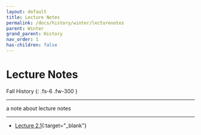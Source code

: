 ```yaml
---
layout: default
title: Lecture Notes
permalink: /docs/history/winter/lecturenotes
parent: Winter
grand_parent: History
nav_order: 1
has-children: false
---
```


# Lecture Notes

Fall History
{: .fs-6 .fw-300 }

---
a note about lecture notes

---

- [Lecture 2.1](https://sahana-sarangi.github.io/hahats/history/winter/2.1){:target="_blank"}
